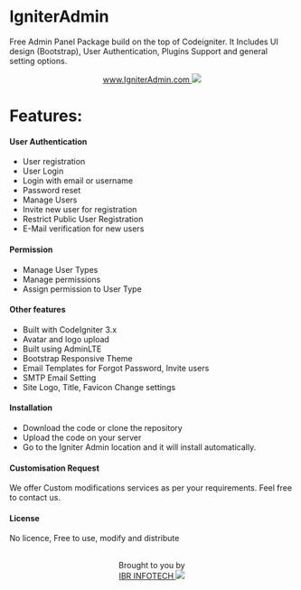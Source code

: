# IgniterAdmin
Free Admin Panel Package build on the top of Codeigniter. It Includes UI design (Bootstrap), User Authentication, Plugins Support and general setting options.

<p align="center">
  <a href="https://www.igniteradmin.com"> www.IgniterAdmin.com 
     <img src="https://www.igniteradmin.com/wp-content/uploads/2019/07/Screenshot-2019-07-18-at-12.21.26-PM.png">
  </a>
</p>


# Features:


#### User Authentication
- User registration
- User Login
- Login with email or username
- Password reset
- Manage Users
- Invite new user for registration
- Restrict Public User Registration
- E-Mail verification for new users

#### Permission
- Manage User Types
- Manage permissions
- Assign permission to User Type

#### Other features
- Built with CodeIgniter 3.x
- Avatar and logo upload
- Built using AdminLTE
- Bootstrap Responsive Theme
- Email Templates for Forgot Password, Invite users
- SMTP Email Setting
- Site Logo, Title, Favicon Change settings

#### Installation
- Download the code or clone the repository
- Upload the code on your server
- Go to the Igniter Admin location and it will install automatically.

#### Customisation Request
We offer Custom modifications 
services as per your requirements. Feel free to contact us.

#### License
No licence, Free to use, modify and distribute


<p align="center">
  <br>
  Brought to you by<br>
  <a href="https://www.ibrinfotech.com">IBR INFOTECH
  <img src="https://www.ibrinfotech.com/ibr_images/ibr_logo_head.png">
  </a>
</p>

